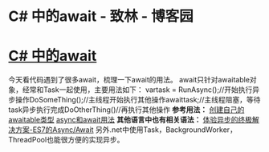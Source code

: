 
# C\# 中的await - 致林 - 博客园






# [C\# 中的await](https://www.cnblogs.com/bincoding/p/8065437.html)
今天看代码遇到了很多await，梳理一下await的用法。
await只针对awaitable对象，经常和Task一起使用，主要用法如下：
vartask = RunAsync();//开始执行异步操作DoSomeThing();//主线程开始执行其他操作awaittask;//主线程阻塞，等待task异步执行完成DoOtherThing()//再执行其他操作
**参考用法：**
[创建自己的awaitable类型](http://www.cnblogs.com/TianFang/archive/2012/09/21/2696769.html)
[async和await用法](http://www.cnblogs.com/lonelyxmas/p/3579985.html)
**其他语言中也有相关语法：**
[体验异步的终极解决方案-ES7的Async/Await](http://cnodejs.org/topic/5640b80d3a6aa72c5e0030b6)
另外.net中使用Task，BackgroundWorker，ThreadPool也能很方便的实现异步。





